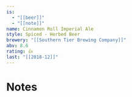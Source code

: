 ```yaml
---
is:
  - "[[beer]]"
  - "[[note]]"
name: Cinnamon Roll Imperial Ale
style: Spiced - Herbed Beer
brewery: "[[Southern Tier Brewing Company]]"
abv: 8.6
rating: 👍
last: "[[2018-12]]"
---
```

# Notes

